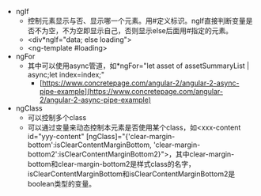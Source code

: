 * ngIf
    * 控制元素显示与否、显示哪一个元素。用#定义标识。ngIf直接判断变量是否不为空，不为空即显示自己，否则显示else后面用#指定的元素。
    * <div*ngIf="data; else loading"></div>
    * <ng-template #loading></ng-template>
* ngFor
    * 其中可以使用async管道，如*ngFor="let asset of assetSummaryList | async;let index=index;"
        * [https://www.concretepage.com/angular-2/angular-2-async-pipe-example](https://www.concretepage.com/angular-2/angular-2-async-pipe-example)
* ngClass
    * 可以控制多个class
    * 可以通过变量来动态控制本元素是否使用某个class，如<xxx-content id="yyy-content" [ngClass]="{'clear-margin-bottom':isClearContentMarginBottom, 'clear-margin-bottom2':isClearContentMarginBottom2}"></xxx-content>，其中clear-margin-bottom和clear-margin-bottom2是样式class的名字，isClearContentMarginBottom和isClearContentMarginBottom2是boolean类型的变量。